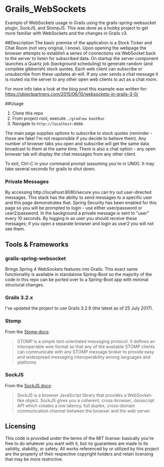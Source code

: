 # Grails_WebSockets
Example of WebSockets usage in Grails using the grails-spring-websocket plugin, SockJS, and StompJS. This was done as a hobby project to get more familiar with WebSockets and the changes in Grails v3.

##Description
The basic premise of the application is a Stock Ticker and Chat Room (not very original, I know). Upon opening the webpage the browser attempts to establish a series of connections via WebSocket back to the server to listen for subscribed data. On startup the server component launches a Quartz job (background scheduling) to generate random (and complete gibberish) stock quotes. Each web client can subscribe or unsubscribe from these updates at-will. If any user sends a chat message it is routed via the server to any other open web clients to act as a chat room.

For more info take a look at the blog post this example was written for: https://objectpartners.com/2015/06/10/websockets-in-grails-3-0/

##Usage

1. Clone this repo
2. From project root, execute `./gradlew bootRun`
3. Navigate to `http://localhost:8080`.

The main page supplies options to subscribe to stock quotes (reminder - these are fake! I'm not responsible if you decide to believe them). Any number of browser tabs you open and subscribe will get the same data broadcast to them at the same time. There is also a chat option - any open browser tab will display the chat messages from any other client.

To exit, Ctrl-C in your command prompt (assuming you're in UNIX). It may take several seconds for grails to shut down.

### Private Messages
By accessing http://localhost:8080/secure you can try out user-directed messages. This stack has the ability to send messages to a specific user and this page demonstrates that. Spring Security has been enabled for this page so you will be prompted to login - use either user/password or user2/password. In the background a private message is sent to "user" every 10 seconds. By logging in as user you should receive these messages; if you open a separate browser and login as user2 you will not see them.

## Tools & Frameworks
### grails-spring-websocket
Brings Spring 4 WebSockets features into Grails. This exact same functionality is available in standalone Spring-Boot so the majority of the code in this repo can be ported over to a Spring-Boot app with minimal structural changes.

### Grails 3.2.x
I've updated the project to use Grails 3.2.9 (the latest as of 25 July 2017).

### Stomp
From the [Stomp docs](http://jmesnil.net/stomp-websocket/doc/):
>STOMP is a simple text-orientated messaging protocol. It defines an interoperable wire format so that any of the available STOMP clients can communicate with any STOMP message broker to provide easy and widespread messaging interoperability among languages and platforms

### SockJS
From the [SockJS docs](https://github.com/sockjs/sockjs-client):
>SockJS is a browser JavaScript library that provides a WebSocket-like object. SockJS gives you a coherent, cross-browser, Javascript API which creates a low latency, full duplex, cross-domain communication channel between the browser and the web server.

## Licensing
This code is provided under the terms of the MIT license: basically you're free to do whatever you want with it, but no guarantees are made to its validity, stability, or safety. All works referenced by or utilized by this project are the property of their respective copyright holders and retain licensing that may be more restrictive.
